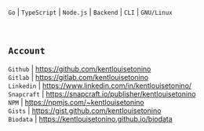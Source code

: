 ``Go`` | ``TypeScript`` | ``Node.js`` | ``Backend`` | ``CLI`` | ``GNU/Linux``

<br />

## ``Account``
``Github`` | https://github.com/kentlouisetonino <br />
``Gitlab`` | https://gitlab.com/kentlouisetonino <br />
``Linkedin`` | https://www.linkedin.com/in/kentlouisetonino/ <br />
``Snapcraft`` | https://snapcraft.io/publisher/kentlouisetonino <br />
``NPM`` | https://npmjs.com/~kentlouisetonino <br />
``Gists`` | https://gist.github.com/kentlouisetonino <br />
``Biodata`` | https://kentlouisetonino.github.io/biodata

